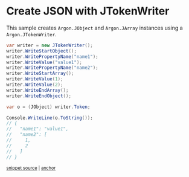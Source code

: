 # Create JSON with JTokenWriter

This sample creates `Argon.JObject` and `Argon.JArray` instances using a `Argon.JTokenWriter`.

<!-- snippet: CreateJsonJTokenWriter -->
<a id='snippet-CreateJsonJTokenWriter'></a>
```cs
var writer = new JTokenWriter();
writer.WriteStartObject();
writer.WritePropertyName("name1");
writer.WriteValue("value1");
writer.WritePropertyName("name2");
writer.WriteStartArray();
writer.WriteValue(1);
writer.WriteValue(2);
writer.WriteEndArray();
writer.WriteEndObject();

var o = (JObject) writer.Token;

Console.WriteLine(o.ToString());
// {
//   "name1": "value1",
//   "name2": [
//     1,
//     2
//   ]
// }
```
<sup><a href='/src/ArgonTests/Documentation/Samples/Linq/CreateJsonJTokenWriter.cs#L10-L34' title='Snippet source file'>snippet source</a> | <a href='#snippet-CreateJsonJTokenWriter' title='Start of snippet'>anchor</a></sup>
<!-- endSnippet -->
